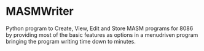 # MASMWriter
Python program to Create, View, Edit and Store MASM programs for 8086 by providing most of the basic features as options in a menudriven program bringing the program writing time down to minutes.
